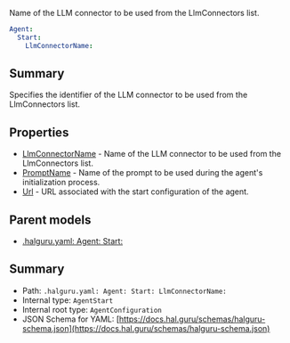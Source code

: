 <!--
title: LlmConnectorName
description: Name of the LLM connector to be used from the LlmConnectors list.
version: 1.0.0+985fa281609b0afa8cea033581aabacb4efd2baa
generated: true
date: 2025-04-03T18:22:30Z
node: This file is generated by the command-line program: `halguru manual --generate-docs`
-->


Name of the LLM connector to be used from the LlmConnectors list.

```yaml
Agent:
  Start:
    LlmConnectorName:
```

## Summary

Specifies the identifier of the LLM connector to be used from the LlmConnectors list.

## Properties

* [LlmConnectorName]((halguru)-agent-start-llmconnectorname.md) - Name of the LLM connector to be used from the LlmConnectors list.
* [PromptName]((halguru)-agent-start-promptname.md) - Name of the prompt to be used during the agent's initialization process.
* [Url]((halguru)-agent-start-url.md) - URL associated with the start configuration of the agent.

## Parent models

* [.halguru.yaml: Agent: Start:]((halguru)-agent-start.md)
## Summary

* Path: `.halguru.yaml: Agent: Start: LlmConnectorName:`
* Internal type: `AgentStart`
* Internal root type: `AgentConfiguration`
* JSON Schema for YAML: [https://docs.hal.guru/schemas/halguru-schema.json](https://docs.hal.guru/schemas/halguru-schema.json)
